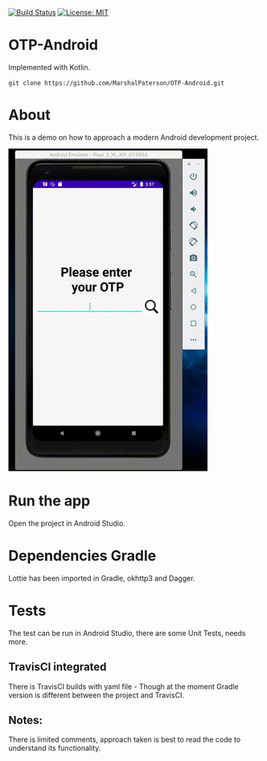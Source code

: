 [![Build Status](https://travis-ci.org/MarshalPaterson/OTP-Android.svg?branch=master)](https://travis-ci.org/MarshalPaterson/OTP-Android) [![License: MIT](https://img.shields.io/badge/License-MIT-yellow.svg)](https://opensource.org/licenses/MIT) 

# OTP-Android
Implemented with Kotlin.

```
git clone https://github.com/MarshalPaterson/OTP-Android.git
```

# About
This is a demo on how to approach a modern Android development project.

![Alt text](readmeAssets/demo.gif?raw=true "Demo")

# Run the app
Open the project in Android Studio.

# Dependencies Gradle
Lottie has been imported in Gradle, okhttp3 and Dagger.

# Tests
The test can be run in Android Studio, there are some Unit Tests, needs more.

## TravisCI integrated
There is TravisCI builds with yaml file - Though at the moment Gradle version is different between the project and TravisCI.

## Notes:
There is limited comments, approach taken is best to read the code to understand its functionality.